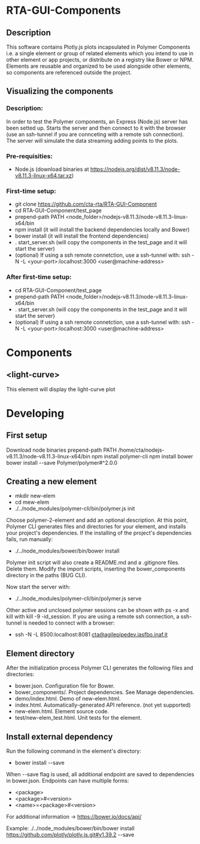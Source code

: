 # RTA-GUI-Components


## Description
This software contains Plotly.js plots incapsulated in Polymer Components i.e. a single element or group of related elements which you intend to use in other element or app projects, or distribute on a registry like Bower or NPM. Elements are reusable and organized to be used alongside other elements, so components are referenced outside the project.


## Visualizing the components

### Description:
In order to test the Polymer components, an Express (Node.js) server has been setted up. Starts the server and then connect to it with the browser (use an ssh-tunnel if you are connceting with a remote ssh connection). The server will simulate the data streaming adding points to the plots.

### Pre-requisities:
* Node.js (download binaries at https://nodejs.org/dist/v8.11.3/node-v8.11.3-linux-x64.tar.xz)

### First-time setup:
* git clone https://github.com/cta-rta/RTA-GUI-Component
* cd RTA-GUI-Component/test_page
* prepend-path PATH \<node_folder\>/nodejs-v8.11.3/node-v8.11.3-linux-x64/bin
* npm install (it will install the backend dependencies locally and Bower)
* bower install (it will install the frontend dependencies)
* . start_server.sh (will copy the components in the test_page and it will start the server)
* (optional) If using a ssh remote connetction, use a ssh-tunnel with:  ssh -N -L \<your-port\>:localhost:3000 \<user@machine-address\>

### After first-time setup:
* cd RTA-GUI-Component/test_page
* prepend-path PATH \<node_folder\>/nodejs-v8.11.3/node-v8.11.3-linux-x64/bin
* . start_server.sh (will copy the components in the test_page and it will start the server)
* (optional) If using a ssh remote connetction, use a ssh-tunnel with:  ssh -N -L \<your-port\>:localhost:3000 \<user@machine-address\>

# Components

## \<light-curve\>

This element will display the light-curve plot



# Developing

## First setup
Download node binaries
prepend-path PATH /home/cta/nodejs-v8.11.3/node-v8.11.3-linux-x64/bin
npm install polymer-cli
npm install bower
bower install --save Polymer/polymer#^2.0.0

## Creating a new element

* mkdir new-elem
* cd mew-elem
* ./../node_modules/polymer-cli/bin/polymer.js init

Choose polymer-2-element and add an optional description. At this point, Polymer CLI generates files and directories for your element, and installs your project's dependencies. If the installing of the project's dependencies fails, run manually:

* ./../node_modules/bower/bin/bower install

Polymer init script will also create a README.md and a .gitignore files. Delete them. Modify the import scripts, inserting the bower_components directory in the paths (BUG CLI).

Now start the server with:

* ./../node_modules/polymer-cli/bin/polymer.js serve

Other active and unclosed polymer sessions can be shown with ps -x and kill with kill -9 -id_session.
If you are using a remote ssh connection, a ssh-tunnel is needed to connect with a browser:

* ssh -N -L 8500:localhost:8081 cta@agilepipedev.iasfbo.inaf.it


## Element directory
After the initialization process Polymer CLI generates the following files and directories:

* bower.json. Configuration file for Bower.
* bower_components/. Project dependencies. See Manage dependencies.
* demo/index.html. Demo of new-elem.html.
* index.html. Automatically-generated API reference. (not yet supported)
* new-elem.html. Element source code.
* test/new-elem_test.html. Unit tests for the element.

## Install external dependency
Run the following command in the element's directory:

* bower install <endpoint> --save

When --save flag is used, all additional endpoint are saved to dependencies in bower.json.
Endpoints can have multiple forms:

* \<package\>
* \<package\>#\<version\>
* \<name\>=\<package\>#\<version\>

For additional information -> https://bower.io/docs/api/

Example:
  ./../node_modules/bower/bin/bower install https://github.com/plotly/plotly.js.git#v1.39.2 --save

